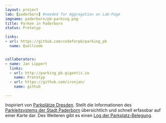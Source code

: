 ```yaml
---
layout: project
lab: [paderborn] #needed for Aggregation on Lab-Page
imgname: paderborn/pb-parking.png
title: Parken in Paderborn
status: Prototyp

links:
- url: https://github.com/codeforpb/parking_pb
  name: Quellcode


collaborators:
- name: Jan Lippert
  links:
  - url: http://parking_pb.gigantic.io
    name: Prototyp
  - url: https://github.com/ironjan/
    name: github

---
```


Inspiriert von [Parkplätze Dresden](http://codefor.de/projekte/2014-04-19-dd-freieparkplaetze.html). Stellt die Informationen des [Parkleitsystems der Stadt Paderborn](http://www.paderborn.de/microsite/asp/parken_in_der_city/freie_Parkplaetze.php) übersichtlich und schnell erfassbar auf einer Karte dar. Des Weiteren gibt es einen [Log der Parkplatz-Belegung](http://parking_pb.gigantic.io/history.csv).
